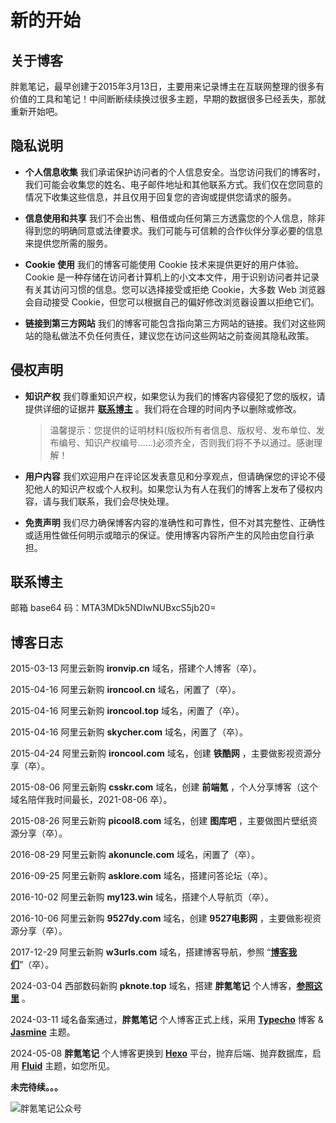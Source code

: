 # 新的开始

## 关于博客

胖氪笔记，最早创建于2015年3月13日，主要用来记录博主在互联网整理的很多有价值的工具和笔记！中间断断续续换过很多主题，早期的数据很多已经丢失，那就重新开始吧。



## 隐私说明

- **个人信息收集**
  我们承诺保护访问者的个人信息安全。当您访问我们的博客时，我们可能会收集您的姓名、电子邮件地址和其他联系方式。我们仅在您同意的情况下收集这些信息，并且仅用于回复您的咨询或提供您请求的服务。

  

- **信息使用和共享**
  我们不会出售、租借或向任何第三方透露您的个人信息，除非得到您的明确同意或法律要求。我们可能与可信赖的合作伙伴分享必要的信息来提供您所需的服务。

  

- **Cookie 使用**
  我们的博客可能使用 Cookie 技术来提供更好的用户体验。Cookie 是一种存储在访问者计算机上的小文本文件，用于识别访问者并记录有关其访问习惯的信息。您可以选择接受或拒绝 Cookie，大多数 Web 浏览器会自动接受 Cookie，但您可以根据自己的偏好修改浏览器设置以拒绝它们。

  

- **链接到第三方网站**
  我们的博客可能包含指向第三方网站的链接。我们对这些网站的隐私做法不负任何责任，建议您在访问这些网站之前查阅其隐私政策。

  

## 侵权声明

- **知识产权**
  我们尊重知识产权，如果您认为我们的博客内容侵犯了您的版权，请提供详细的证据并 [**联系博主**](/weekly/2024/000#联系博主) 。我们将在合理的时间内予以删除或修改。

  > 温馨提示：您提供的证明材料(版权所有者信息、版权号、发布单位、发布编号、知识产权编号……)必须齐全，否则我们将不予以通过。感谢理解！

  

- **用户内容**
  我们欢迎用户在评论区发表意见和分享观点，但请确保您的评论不侵犯他人的知识产权或个人权利。如果您认为有人在我们的博客上发布了侵权内容，请与我们联系，我们会尽快处理。

  

- **免责声明**
  我们尽力确保博客内容的准确性和可靠性，但不对其完整性、正确性或适用性做任何明示或暗示的保证。使用博客内容所产生的风险由您自行承担。



## 联系博主

邮箱 base64 码：MTA3MDk5NDIwNUBxcS5jb20=



## 博客日志

2015-03-13 阿里云新购 **ironvip.cn** 域名，搭建个人博客（卒）。

2015-04-16 阿里云新购 **ironcool.cn** 域名，闲置了（卒）。

2015-04-16 阿里云新购 **ironcool.top** 域名，闲置了（卒）。

2015-04-16 阿里云新购 **skycher.com** 域名，闲置了（卒）。

2015-04-24 阿里云新购 **ironcool.com** 域名，创建 **铁酷网** ，主要做影视资源分享（卒）。

2015-08-06 阿里云新购 **csskr.com** 域名，创建 **前端氪** ，个人分享博客（这个域名陪伴我时间最长，2021-08-06 卒）。

2015-08-26 阿里云新购 **picool8.com** 域名，创建 **图库吧** ，主要做图片壁纸资源分享（卒）。

2016-08-29 阿里云新购 **akonuncle.com** 域名，闲置了（卒）。

2016-09-25 阿里云新购 **asklore.com** 域名，搭建问答论坛（卒）。

2016-10-02 阿里云新购 **my123.win** 域名，搭建个人导航页（卒）。

2016-10-06 阿里云新购 **9527dy.com** 域名，创建 **9527电影网** ，主要做影视资源分享（卒）。

2017-12-29 阿里云新购 **w3urls.com** 域名，搭建博客导航，参照 “[**博客我们**](https://blogwe.com/)”（卒）。

2024-03-04 西部数码新购 **pknote.top** 域名，搭建 **胖氪笔记** 个人博客，[**参照这里**](https://pknote.top/183.html) 。

2024-03-11 域名备案通过，**胖氪笔记** 个人博客正式上线，采用 [**Typecho**](https://typecho.org/) 博客 & [**Jasmine**](https://github.com/liaocp666/Jasmine) 主题。

2024-05-08 **胖氪笔记** 个人博客更换到 [**Hexo**](https://hexo.io/) 平台，抛弃后端、抛弃数据库，启用 [**Fluid**](https://github.com/fluid-dev/hexo-theme-fluid) 主题，如您所见。

**未完待续。。。**

![胖氪笔记公众号](https://img.pknote.top/blog/202404121423456.png)